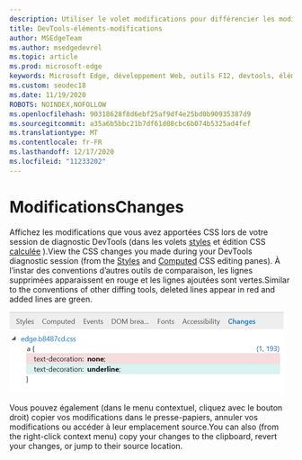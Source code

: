 ```yaml
---
description: Utiliser le volet modifications pour différencier les modifications CSS apportées lors du débogage de votre page
title: DevTools-éléments-modifications
author: MSEdgeTeam
ms.author: msedgedevrel
ms.topic: article
ms.prod: microsoft-edge
keywords: Microsoft Edge, développement Web, outils F12, devtools, éléments, modifications CSS et différences CSS
ms.custom: seodec18
ms.date: 11/19/2020
ROBOTS: NOINDEX,NOFOLLOW
ms.openlocfilehash: 90318628f8d6ebf25af9df4e25bd0b90935387d9
ms.sourcegitcommit: a35a6b5bbc21b7df61d08cbc6b074b5325ad4fef
ms.translationtype: MT
ms.contentlocale: fr-FR
ms.lasthandoff: 12/17/2020
ms.locfileid: "11233202"
---
```

# <span data-ttu-id="d42b4-104">Modifications</span><span class="sxs-lookup"><span data-stu-id="d42b4-104">Changes</span></span>
<span data-ttu-id="d42b4-105">Affichez les modifications que vous avez apportées CSS lors de votre session de diagnostic DevTools (dans les volets [styles](./styles.md) et édition CSS [calculée](./computed.md) ).</span><span class="sxs-lookup"><span data-stu-id="d42b4-105">View the CSS changes you made during your DevTools diagnostic session (from the [Styles](./styles.md) and [Computed](./computed.md) CSS editing panes).</span></span> <span data-ttu-id="d42b4-106">À l’instar des conventions d’autres outils de comparaison, les lignes supprimées apparaissent en rouge et les lignes ajoutées sont vertes.</span><span class="sxs-lookup"><span data-stu-id="d42b4-106">Similar to the conventions of other diffing tools, deleted lines appear in red and added lines are green.</span></span>

![Volet modifications](../media/elements_changes.png)

<span data-ttu-id="d42b4-108">Vous pouvez également (dans le menu contextuel, cliquez avec le bouton droit) copier vos modifications dans le presse-papiers, annuler vos modifications ou accéder à leur emplacement source.</span><span class="sxs-lookup"><span data-stu-id="d42b4-108">You can also (from the right-click context menu) copy  your changes to the clipboard, revert your changes, or jump to their source location.</span></span>
